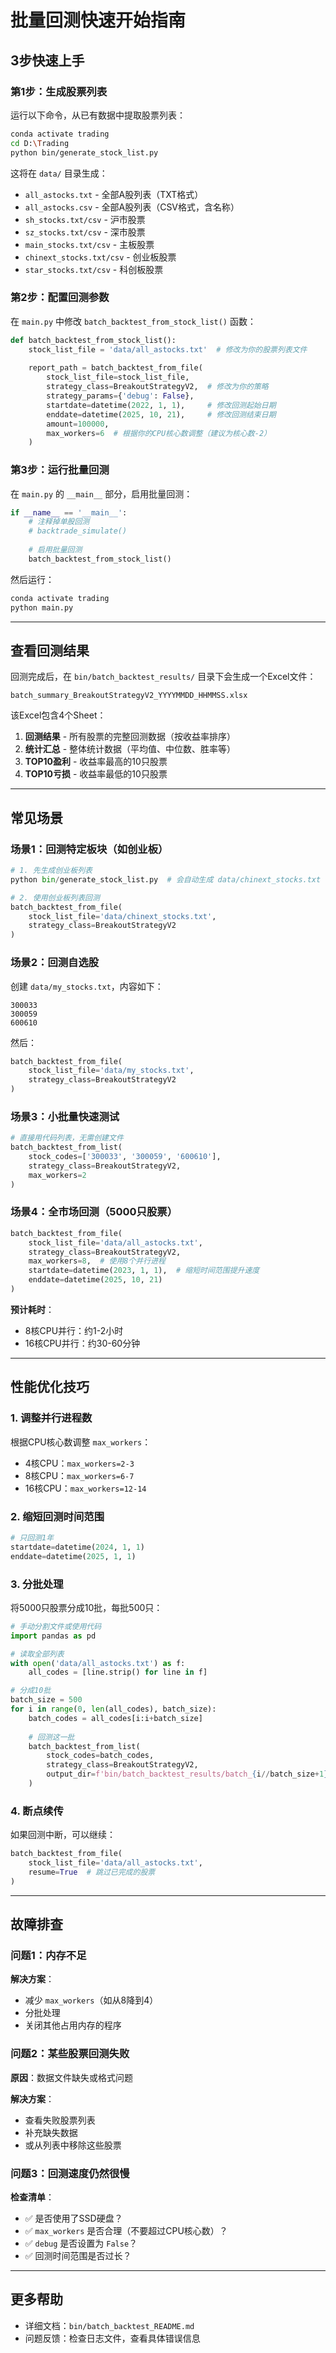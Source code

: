 # 批量回测快速开始指南

## 3步快速上手

### 第1步：生成股票列表

运行以下命令，从已有数据中提取股票列表：

```bash
conda activate trading
cd D:\Trading
python bin/generate_stock_list.py
```

这将在 `data/` 目录生成：
- `all_astocks.txt` - 全部A股列表（TXT格式）
- `all_astocks.csv` - 全部A股列表（CSV格式，含名称）
- `sh_stocks.txt/csv` - 沪市股票
- `sz_stocks.txt/csv` - 深市股票
- `main_stocks.txt/csv` - 主板股票
- `chinext_stocks.txt/csv` - 创业板股票
- `star_stocks.txt/csv` - 科创板股票

### 第2步：配置回测参数

在 `main.py` 中修改 `batch_backtest_from_stock_list()` 函数：

```python
def batch_backtest_from_stock_list():
    stock_list_file = 'data/all_astocks.txt'  # 修改为你的股票列表文件
    
    report_path = batch_backtest_from_file(
        stock_list_file=stock_list_file,
        strategy_class=BreakoutStrategyV2,  # 修改为你的策略
        strategy_params={'debug': False},
        startdate=datetime(2022, 1, 1),     # 修改回测起始日期
        enddate=datetime(2025, 10, 21),     # 修改回测结束日期
        amount=100000,
        max_workers=6  # 根据你的CPU核心数调整（建议为核心数-2）
    )
```

### 第3步：运行批量回测

在 `main.py` 的 `__main__` 部分，启用批量回测：

```python
if __name__ == '__main__':
    # 注释掉单股回测
    # backtrade_simulate()
    
    # 启用批量回测
    batch_backtest_from_stock_list()
```

然后运行：

```bash
conda activate trading
python main.py
```

---

## 查看回测结果

回测完成后，在 `bin/batch_backtest_results/` 目录下会生成一个Excel文件：

`batch_summary_BreakoutStrategyV2_YYYYMMDD_HHMMSS.xlsx`

该Excel包含4个Sheet：
1. **回测结果** - 所有股票的完整回测数据（按收益率排序）
2. **统计汇总** - 整体统计数据（平均值、中位数、胜率等）
3. **TOP10盈利** - 收益率最高的10只股票
4. **TOP10亏损** - 收益率最低的10只股票

---

## 常见场景

### 场景1：回测特定板块（如创业板）

```python
# 1. 先生成创业板列表
python bin/generate_stock_list.py  # 会自动生成 data/chinext_stocks.txt

# 2. 使用创业板列表回测
batch_backtest_from_file(
    stock_list_file='data/chinext_stocks.txt',
    strategy_class=BreakoutStrategyV2
)
```

### 场景2：回测自选股

创建 `data/my_stocks.txt`，内容如下：
```
300033
300059
600610
```

然后：
```python
batch_backtest_from_file(
    stock_list_file='data/my_stocks.txt',
    strategy_class=BreakoutStrategyV2
)
```

### 场景3：小批量快速测试

```python
# 直接用代码列表，无需创建文件
batch_backtest_from_list(
    stock_codes=['300033', '300059', '600610'],
    strategy_class=BreakoutStrategyV2,
    max_workers=2
)
```

### 场景4：全市场回测（5000只股票）

```python
batch_backtest_from_file(
    stock_list_file='data/all_astocks.txt',
    strategy_class=BreakoutStrategyV2,
    max_workers=8,  # 使用8个并行进程
    startdate=datetime(2023, 1, 1),  # 缩短时间范围提升速度
    enddate=datetime(2025, 10, 21)
)
```

**预计耗时**：
- 8核CPU并行：约1-2小时
- 16核CPU并行：约30-60分钟

---

## 性能优化技巧

### 1. 调整并行进程数

根据CPU核心数调整 `max_workers`：
- 4核CPU：`max_workers=2-3`
- 8核CPU：`max_workers=6-7`
- 16核CPU：`max_workers=12-14`

### 2. 缩短回测时间范围

```python
# 只回测1年
startdate=datetime(2024, 1, 1)
enddate=datetime(2025, 1, 1)
```

### 3. 分批处理

将5000只股票分成10批，每批500只：

```python
# 手动分割文件或使用代码
import pandas as pd

# 读取全部列表
with open('data/all_astocks.txt') as f:
    all_codes = [line.strip() for line in f]

# 分成10批
batch_size = 500
for i in range(0, len(all_codes), batch_size):
    batch_codes = all_codes[i:i+batch_size]
    
    # 回测这一批
    batch_backtest_from_list(
        stock_codes=batch_codes,
        strategy_class=BreakoutStrategyV2,
        output_dir=f'bin/batch_backtest_results/batch_{i//batch_size+1}'
    )
```

### 4. 断点续传

如果回测中断，可以继续：

```python
batch_backtest_from_file(
    stock_list_file='data/all_astocks.txt',
    resume=True  # 跳过已完成的股票
)
```

---

## 故障排查

### 问题1：内存不足

**解决方案**：
- 减少 `max_workers`（如从8降到4）
- 分批处理
- 关闭其他占用内存的程序

### 问题2：某些股票回测失败

**原因**：数据文件缺失或格式问题

**解决方案**：
- 查看失败股票列表
- 补充缺失数据
- 或从列表中移除这些股票

### 问题3：回测速度仍然很慢

**检查清单**：
- ✅ 是否使用了SSD硬盘？
- ✅ `max_workers` 是否合理（不要超过CPU核心数）？
- ✅ `debug` 是否设置为 `False`？
- ✅ 回测时间范围是否过长？

---

## 更多帮助

- 详细文档：`bin/batch_backtest_README.md`
- 问题反馈：检查日志文件，查看具体错误信息 